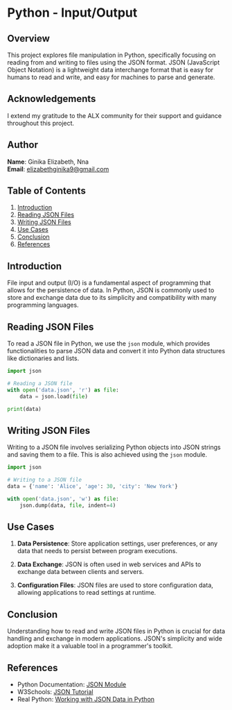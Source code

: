 # Python - Input/Output

## Overview

This project explores file manipulation in Python, specifically focusing on reading from and writing to files using the JSON format. JSON (JavaScript Object Notation) is a lightweight data interchange format that is easy for humans to read and write, and easy for machines to parse and generate.

## Acknowledgements

I extend my gratitude to the ALX community for their support and guidance throughout this project.

## Author

**Name**: Ginika Elizabeth, Nna  
**Email**: elizabethginika9@gmail.com

## Table of Contents

1. [Introduction](#introduction)
2. [Reading JSON Files](#reading-json-files)
3. [Writing JSON Files](#writing-json-files)
4. [Use Cases](#use-cases)
5. [Conclusion](#conclusion)
6. [References](#references)

## Introduction

File input and output (I/O) is a fundamental aspect of programming that allows for the persistence of data. In Python, JSON is commonly used to store and exchange data due to its simplicity and compatibility with many programming languages.

## Reading JSON Files

To read a JSON file in Python, we use the `json` module, which provides functionalities to parse JSON data and convert it into Python data structures like dictionaries and lists.

```python
import json

# Reading a JSON file
with open('data.json', 'r') as file:
    data = json.load(file)

print(data)
```

## Writing JSON Files

Writing to a JSON file involves serializing Python objects into JSON strings and saving them to a file. This is also achieved using the `json` module.

```python
import json

# Writing to a JSON file
data = {'name': 'Alice', 'age': 30, 'city': 'New York'}

with open('data.json', 'w') as file:
    json.dump(data, file, indent=4)
```

## Use Cases

1. **Data Persistence**: Store application settings, user preferences, or any data that needs to persist between program executions.
   
2. **Data Exchange**: JSON is often used in web services and APIs to exchange data between clients and servers.

3. **Configuration Files**: JSON files are used to store configuration data, allowing applications to read settings at runtime.

## Conclusion

Understanding how to read and write JSON files in Python is crucial for data handling and exchange in modern applications. JSON's simplicity and wide adoption make it a valuable tool in a programmer's toolkit.

## References

- Python Documentation: [JSON Module](https://docs.python.org/3/library/json.html)
- W3Schools: [JSON Tutorial](https://www.w3schools.com/js/js_json_intro.asp)
- Real Python: [Working with JSON Data in Python](https://realpython.com/python-json/)
